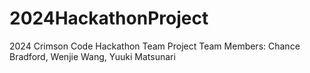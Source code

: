 # 2024HackathonProject
2024 Crimson Code Hackathon Team Project
Team Members: Chance Bradford, Wenjie Wang, Yuuki Matsunari 
